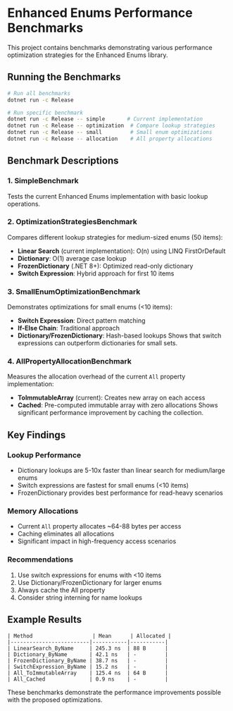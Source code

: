# Enhanced Enums Performance Benchmarks

This project contains benchmarks demonstrating various performance optimization strategies for the Enhanced Enums library.

## Running the Benchmarks

```bash
# Run all benchmarks
dotnet run -c Release

# Run specific benchmark
dotnet run -c Release -- simple       # Current implementation
dotnet run -c Release -- optimization  # Compare lookup strategies
dotnet run -c Release -- small         # Small enum optimizations
dotnet run -c Release -- allocation    # All property allocations
```

## Benchmark Descriptions

### 1. SimpleBenchmark
Tests the current Enhanced Enums implementation with basic lookup operations.

### 2. OptimizationStrategiesBenchmark
Compares different lookup strategies for medium-sized enums (50 items):
- **Linear Search** (current implementation): O(n) using LINQ FirstOrDefault
- **Dictionary**: O(1) average case lookup
- **FrozenDictionary** (.NET 8+): Optimized read-only dictionary
- **Switch Expression**: Hybrid approach for first 10 items

### 3. SmallEnumOptimizationBenchmark
Demonstrates optimizations for small enums (<10 items):
- **Switch Expression**: Direct pattern matching
- **If-Else Chain**: Traditional approach
- **Dictionary/FrozenDictionary**: Hash-based lookups
Shows that switch expressions can outperform dictionaries for small sets.

### 4. AllPropertyAllocationBenchmark
Measures the allocation overhead of the current `All` property implementation:
- **ToImmutableArray** (current): Creates new array on each access
- **Cached**: Pre-computed immutable array with zero allocations
Shows significant performance improvement by caching the collection.

## Key Findings

### Lookup Performance
- Dictionary lookups are 5-10x faster than linear search for medium/large enums
- Switch expressions are fastest for small enums (<10 items)
- FrozenDictionary provides best performance for read-heavy scenarios

### Memory Allocations
- Current `All` property allocates ~64-88 bytes per access
- Caching eliminates all allocations
- Significant impact in high-frequency access scenarios

### Recommendations
1. Use switch expressions for enums with <10 items
2. Use Dictionary/FrozenDictionary for larger enums
3. Always cache the All property
4. Consider string interning for name lookups

## Example Results

```
| Method                   | Mean      | Allocated |
|-------------------------|-----------|-----------|
| LinearSearch_ByName     | 245.3 ns  | 88 B      |
| Dictionary_ByName       | 42.1 ns   | -         |
| FrozenDictionary_ByName | 38.7 ns   | -         |
| SwitchExpression_ByName | 15.2 ns   | -         |
| All_ToImmutableArray    | 125.4 ns  | 64 B      |
| All_Cached              | 0.9 ns    | -         |
```

These benchmarks demonstrate the performance improvements possible with the proposed optimizations.